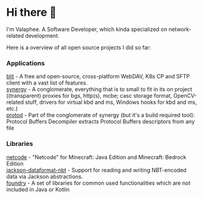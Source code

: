 # Hi there 👋

I'm Valaphee. A Software Developer, which kinda specialized on network-related development.

Here is a overview of all open source projects I did so far:

### Applications
[blit](https://github.com/valaphee/blit) - A free and open-source, cross-platform WebDAV, K8s CP and SFTP client with a vast list of features.<br>
[synergy](https://github.com/valaphee/synergy) - A conglomerate, everything that is to small to fit in its on project ((transparent) proxies for bgs, http(s), mcbe; casc storage format, OpenCV-related stuff, drivers for virtual kbd and ms, Windows hooks for kbd and ms, etc.)<br>
[protod](https://github.com/valaphee/protod) - Part of the conglomerate of synergy (but it's a build required tool): Protocol Buffers Decompiler extracts Protocol Buffers descriptors from any file

### Libraries
[netcode](https://github.com/valaphee/netcode) - "Netcode" for Minecraft: Java Edition and Minecraft: Bedrock Edition<br>
[jackson-dataformat-nbt](https://github.com/valaphee/jackson-dataformat-nbt) - Support for reading and writing NBT-encoded data via Jackson abstractions.<br>
[foundry](https://github.com/valaphee/foundry) - A set of libraries for common used functionalities which are not included in Java or Kotlin
